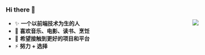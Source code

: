 ### <a align="center">Hi there 👋</a>

* ✨ **一个以前端技术为生的人**  <img align="right" src="https://github-readme-stats.vercel.app/api?username=Min888888&show_icons=true&theme=github_dark"/>
* 🌱 **喜欢音乐、电影、读书、烹饪**
* 👯 **希望接触到更好的项目和平台**
* ⚡ **努力 + 选择** 
